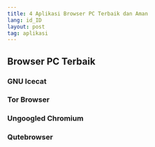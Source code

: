 ```yaml
---
title: 4 Aplikasi Browser PC Terbaik dan Aman
lang: id_ID
layout: post
tag: aplikasi
---
```


## Browser PC Terbaik 
### GNU Icecat
### Tor Browser
### Ungoogled Chromium
### Qutebrowser
